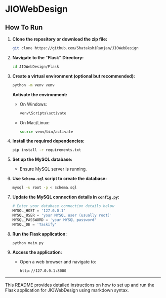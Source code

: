 # JIOWebDesign

## How To Run

1. **Clone the repository or download the zip file:**
    ```sh
    git clone https://github.com/ShatakshiRanjan/JIOWebDesign
    ```

2. **Navigate to the "Flask" Directory:**
    ```sh
    cd JIOWebDesign/Flask
    ```

3. **Create a virtual environment (optional but recommended):**
    ```sh
    python -m venv venv
    ```

   **Activate the environment:**
   - On Windows:
     ```sh
     venv\Scripts\activate
     ```
   - On Mac/Linux:
     ```sh
     source venv/bin/activate
     ```

4. **Install the required dependencies:**
    ```sh
    pip install -r requirements.txt
    ```

5. **Set up the MySQL database:**
    - Ensure MySQL server is running.

6. **Use `Schema.sql` script to create the database:**
    ```sh
    mysql -u root -p < Schema.sql
    ```

7. **Update the MySQL connection details in `config.py`:**
    ```python
    # Enter your database connection details below
    MYSQL_HOST = '127.0.0.1'
    MYSQL_USER = 'your MYSQL user (usually root)'
    MYSQL_PASSWORD = 'your MYSQL password'
    MYSQL_DB = 'Taskify'
    ```

8. **Run the Flask application:**
    ```sh
    python main.py
    ```

9. **Access the application:**
    - Open a web browser and navigate to:
      ```sh
      http://127.0.0.1:8000
      ```

---

This README provides detailed instructions on how to set up and run the Flask application for JIOWebDesign using markdown syntax.
